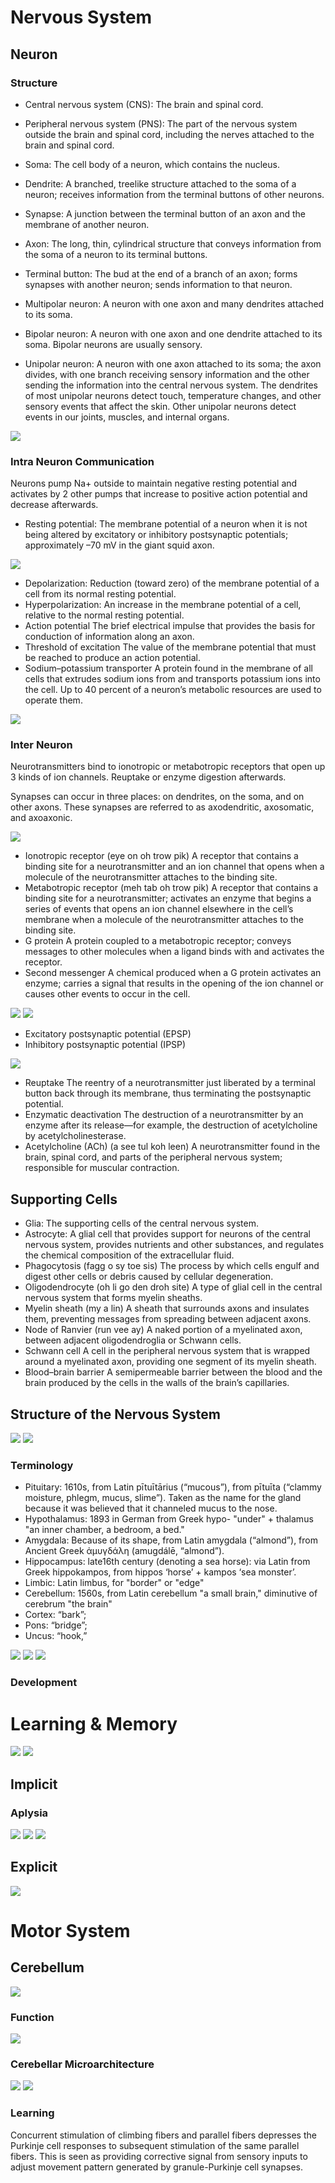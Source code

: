 # Nervous System
## Neuron
### Structure
- Central nervous system (CNS): The brain and spinal cord.
- Peripheral nervous system (PNS): The part of the nervous system outside the brain and spinal cord, including the nerves attached to the brain and spinal cord. 

- Soma: The cell body of a neuron, which contains the nucleus.
- Dendrite: A branched, treelike structure attached to the soma of a neuron; receives information from the terminal buttons of other neurons.
- Synapse: A junction between the terminal button of an axon and the membrane of another neuron.
- Axon: The long, thin, cylindrical structure that conveys information from the soma of a neuron to its terminal buttons.
- Terminal button: The bud at the end of a branch of an axon; forms synapses with another neuron; sends information to that neuron.

- Multipolar neuron: A neuron with one axon and many dendrites attached to its soma.
- Bipolar neuron: A neuron with one axon and one dendrite attached to its soma. Bipolar neurons are usually sensory.
- Unipolar neuron: A neuron with one axon attached to its soma; the axon divides, with one branch receiving sensory information and the other sending the information into the central nervous system. The dendrites of most unipolar neurons detect touch, temperature changes, and other sensory events that affect the skin. Other unipolar neurons detect events in our joints, muscles, and internal organs.

![](/images/myelin.png)

### Intra Neuron Communication
Neurons pump Na+ outside to maintain negative resting potential and activates by 2 other pumps that increase to positive action potential and decrease afterwards.

- Resting potential: The membrane potential of a neuron when it is not being altered by excitatory or inhibitory postsynaptic potentials; approximately –70 mV in the giant squid axon. 

![](/images/resting-p.png)

- Depolarization: Reduction (toward zero) of the membrane potential of a cell from its normal resting potential. 
- Hyperpolarization: An increase in the membrane potential of a cell, relative to the normal resting potential.
- Action potential The brief electrical impulse that provides the basis for conduction of information along an axon.
- Threshold of excitation The value of the membrane potential that must be reached to produce an action potential.
- Sodium–potassium transporter A protein found in the membrane of all cells that extrudes sodium ions from and transports potassium ions into the cell. Up to 40 percent of a neuron’s metabolic resources are used to operate them.

![](/images/Ion_channel.jpg)

### Inter Neuron 
Neurotransmitters bind to ionotropic or metabotropic receptors that open up 3 kinds of ion channels. Reuptake or enzyme digestion afterwards.

Synapses can occur in three places: on dendrites, on the soma, and on other axons. These synapses are referred to as axodendritic, axosomatic, and axoaxonic.

![](/images/gray-type-I-II.png)

- Ionotropic receptor (eye on oh trow pik) A receptor that contains a binding site for a neurotransmitter and an ion channel that opens when a molecule of the neurotransmitter attaches to the binding site.
- Metabotropic receptor (meh tab oh trow pik) A receptor that contains a binding site for a neurotransmitter; activates an enzyme that begins a series of events that opens an ion channel elsewhere in the cell’s membrane when a molecule of the neurotransmitter attaches to the binding site.
- G protein A protein coupled to a metabotropic receptor; conveys messages to other molecules when a ligand binds with and activates the receptor.
- Second messenger A chemical produced when a G protein activates an enzyme; carries a signal that results in the opening of the ion channel or causes other events to occur in the cell.

![](/images/direct-indirect-gating.png)
![](/images/AMPA-NMDA-metabo.png)

- Excitatory postsynaptic potential (EPSP)
- Inhibitory postsynaptic potential (IPSP)

![](/images/post-synaptic-ion.png)

- Reuptake The reentry of a neurotransmitter just liberated by a terminal button back through its membrane, thus terminating the postsynaptic potential.
- Enzymatic deactivation The destruction of a neurotransmitter by an enzyme after its release—for example, the destruction of acetylcholine by acetylcholinesterase.
- Acetylcholine (ACh) (a see tul koh leen) A neurotransmitter found in the brain, spinal cord, and parts of the peripheral nervous system; responsible for muscular contraction.

## Supporting Cells
- Glia: The supporting cells of the central nervous system.
- Astrocyte: A glial cell that provides support for neurons of the central nervous system, provides nutrients and other substances, and regulates the chemical composition of the extracellular fluid.
- Phagocytosis (fagg o sy toe sis) The process by which cells engulf and digest other cells or debris caused by cellular degeneration.
- Oligodendrocyte (oh li go den droh site) A type of glial cell in the central nervous system that forms myelin sheaths.
- Myelin sheath (my a lin) A sheath that surrounds axons and insulates them, preventing messages from spreading between adjacent axons.
- Node of Ranvier (run vee ay) A naked portion of a myelinated axon, between adjacent oligodendroglia or Schwann cells.
- Schwann cell A cell in the peripheral nervous system that is wrapped around a myelinated axon, providing one segment of its myelin sheath.
- Blood–brain barrier A semipermeable barrier between the blood and the brain produced by the cells in the walls of the brain’s capillaries.



## Structure of the Nervous System
![](/images/brain.png)
![](/images/lobesAndCortex.png)

### Terminology
- Pituitary: 1610s, from Latin pītuītārius (“mucous”), from pītuīta (“clammy moisture, phlegm, mucus, slime”). Taken as the name for the gland because it was believed that it channeled mucus to the nose.
- Hypothalamus: 1893 in German from Greek hypo- "under" + thalamus "an inner chamber, a bedroom, a bed."
- Amygdala: Because of its shape, from Latin amygdala (“almond”), from Ancient Greek ἀμυγδάλη (amugdálē, “almond”).
- Hippocampus: late16th century (denoting a sea horse): via Latin from Greek hippokampos, from hippos ‘horse’ + kampos ‘sea monster’.
- Limbic: Latin limbus, for "border" or "edge"
- Cerebellum: 1560s, from Latin cerebellum "a small brain," diminutive of cerebrum "the brain"
- Cortex: “bark”; 
- Pons: “bridge”; 
- Uncus: “hook,”

![](/images/neuraxis.png)
![](/images/anatomicalPlanes.png)
![](/images/ventricles.png)

### Development


# Learning & Memory
![](/images/basal-ganglia-and-limbic-system.png)
![](/images/hippocampus-anatomy.png)

## Implicit
### Aplysia
![](/images/3implicitLearning.png)
![](/images/aplysiaGillNeuron.png)
![](/images/LTMSensitization.png)

## Explicit
![](/images/hippocampus-pathway.png)

# Motor System
## Cerebellum
![](/images/cerebellum.png)

### Function
![](/images/cerebullum-function.png)

### Cerebellar Microarchitecture
![](/images/cerebellum-cortex.png)
![](/images/cerebellum-arch.png)

### Learning
Concurrent stimulation of climbing fibers and parallel fibers depresses the Purkinje cell responses to subsequent stimulation of the same parallel fibers. This is seen as providing corrective signal from sensory inputs to adjust movement pattern generated by granule-Purkinje cell synapses.